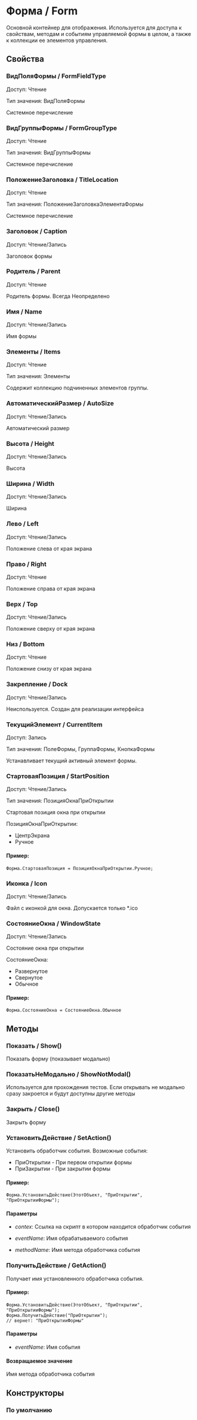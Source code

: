 
# Форма / Form

    
    
Основной контейнер для отображения.
Используется для доступа к свойствам, методам и событиям управляемой формы в целом, а также к коллекции ее элементов управления.


  
  
## Свойства
    
### ВидПоляФормы / FormFieldType
Доступ: Чтение

Тип значения: ВидПоляФормы

    
    
Системное перечисление


  
  
### ВидГруппыФормы / FormGroupType
Доступ: Чтение

Тип значения: ВидГруппыФормы

    
    
Системное перечисление


  
  
### ПоложениеЗаголовка / TitleLocation
Доступ: Чтение

Тип значения: ПоложениеЗаголовкаЭлементаФормы

    
    
Системное перечисление


  
  
### Заголовок / Caption
Доступ: Чтение/Запись
    
    
Заголовок формы


  
  
### Родитель / Parent
Доступ: Чтение
    
    
Родитель формы. Всегда Неопределено


  
  
### Имя / Name
Доступ: Чтение/Запись
    
    
Имя формы


  
  
### Элементы / Items
Доступ: Чтение

Тип значения: Элементы

    
    
Содержит коллекцию подчиненных элементов группы.


  
  
### АвтоматическийРазмер / AutoSize
Доступ: Чтение/Запись
    
    
Автоматический размер


  
  
### Высота / Height
Доступ: Чтение/Запись
    
    
Высота


  
  
### Ширина / Width
Доступ: Чтение/Запись
    
    
Ширина


  
  
### Лево / Left
Доступ: Чтение/Запись
    
    
Положение слева от края экрана


  
  
### Право / Right
Доступ: Чтение
    
    
Положение справа от края экрана


  
  
### Верх / Top
Доступ: Чтение/Запись
    
    
Положение сверху от края экрана


  
  
### Низ / Bottom
Доступ: Чтение
    
    
Положение снизу от края экрана


  
  
### Закрепление / Dock
Доступ: Чтение/Запись
    
    
Неиспользуется. Создан для реализации интерфейса


  
  
### ТекущийЭлемент / CurrentItem
Доступ: Запись

Тип значения: ПолеФормы, ГруппаФормы, КнопкаФормы

    
    
Устанавливает текущий активный элемент формы.


  
  
### СтартоваяПозиция / StartPosition
Доступ: Чтение/Запись

Тип значения: ПозицияОкнаПриОткрытии

    
    
Стартовая позиция окна при открытии

ПозицияОкнаПриОткрытии:
- ЦентрЭкрана
- Ручное


  
  
#### Пример:
    Форма.СтартоваяПозиция = ПозицияОкнаПриОткрытии.Ручное;
    

### Иконка / Icon
Доступ: Чтение/Запись
    
    
Файл с иконкой для окна. Допускается только *.ico


  
  
### СостояниеОкна / WindowState
Доступ: Чтение/Запись
    
    
Состояние окна при открытии

СостояниеОкна:
- Развернутое
- Свернутое
- Обычное


  
  
#### Пример:
    Форма.СостояниеОкна = СостояниеОкна.Обычное
    

## Методы
    
### Показать / Show()
    
    
    
Показать форму (показывает модально)


  
  
### ПоказатьНеМодально / ShowNotModal()
    
    
    
Используется для прохождения тестов. Если открывать не модально сразу закроется и будут доступны другие методы


  
  
### Закрыть / Close()
    
    
    
Закрыть форму


  
  
### УстановитьДействие / SetAction()
    
    
    
Установить обработчик события.
Возможные события:
- ПриОткрытии - При первом открытии формы
- ПриЗакрытии - При закрытии формы


  
  
#### Пример:
    Форма.УстановитьДействие(ЭтотОбъект, "ПриОткрытии", "ПриОткрытииФормы");
    

#### Параметры

* *contex*: Ссылка на скрипт в котором находится обработчик события

* *eventName*: Имя обрабатываемого события

* *methodName*: Имя метода обработчика события

### ПолучитьДействие / GetAction()
    
    
    
Получает имя установленного обработчика события.


  
  
#### Пример:
    Форма.УстановитьДействие(ЭтотОбъект, "ПриОткрытии", "ПриОткрытииФормы");
    Форма.ПолучитьДействие("ПриОткрытии");
    // вернет: "ПриОткрытииФормы"
    

#### Параметры

* *eventName*: Имя события

#### Возвращаемое значение

Имя метода обработчика события

  
## Конструкторы

  
### По умолчанию
